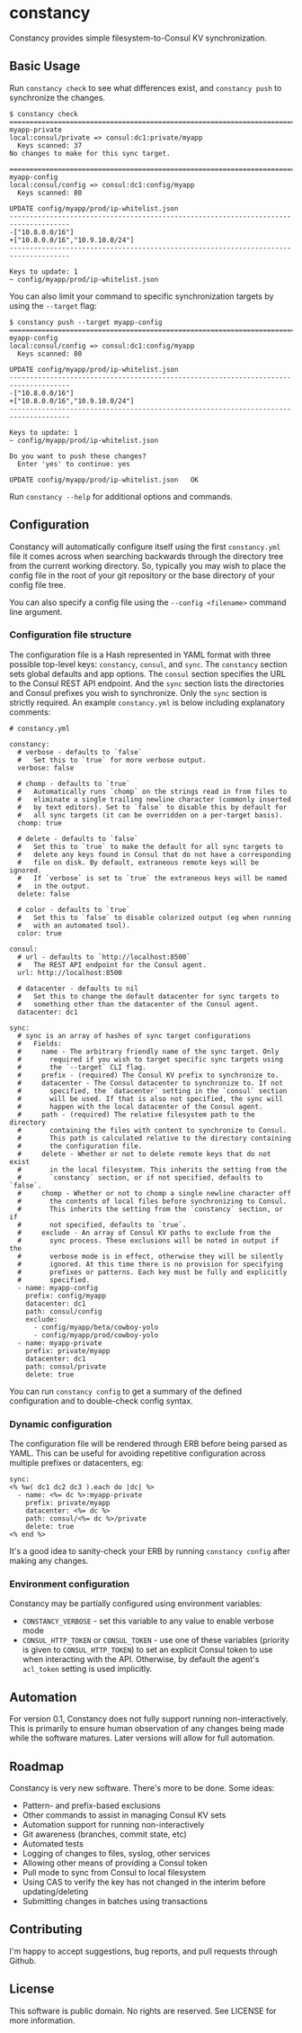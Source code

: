 # constancy

Constancy provides simple filesystem-to-Consul KV synchronization.

## Basic Usage

Run `constancy check` to see what differences exist, and `constancy push` to
synchronize the changes.

    $ constancy check
    =====================================================================================
    myapp-private
    local:consul/private => consul:dc1:private/myapp
      Keys scanned: 37
    No changes to make for this sync target.

    =====================================================================================
    myapp-config
    local:consul/config => consul:dc1:config/myapp
      Keys scanned: 80

    UPDATE config/myapp/prod/ip-whitelist.json
    -------------------------------------------------------------------------------------
    -["10.8.0.0/16"]
    +["10.8.0.0/16","10.9.10.0/24"]
    -------------------------------------------------------------------------------------

    Keys to update: 1
    ~ config/myapp/prod/ip-whitelist.json

You can also limit your command to specific synchronization targets by using
the `--target` flag:

    $ constancy push --target myapp-config
    =====================================================================================
    myapp-config
    local:consul/config => consul:dc1:config/myapp
      Keys scanned: 80

    UPDATE config/myapp/prod/ip-whitelist.json
    -------------------------------------------------------------------------------------
    -["10.8.0.0/16"]
    +["10.8.0.0/16","10.9.10.0/24"]
    -------------------------------------------------------------------------------------

    Keys to update: 1
    ~ config/myapp/prod/ip-whitelist.json

    Do you want to push these changes?
      Enter 'yes' to continue: yes

    UPDATE config/myapp/prod/ip-whitelist.json   OK

Run `constancy --help` for additional options and commands.


## Configuration

Constancy will automatically configure itself using the first `constancy.yml`
file it comes across when searching backwards through the directory tree from
the current working directory. So, typically you may wish to place the config
file in the root of your git repository or the base directory of your config
file tree.

You can also specify a config file using the `--config <filename>` command line
argument.


### Configuration file structure

The configuration file is a Hash represented in YAML format with three possible
top-level keys: `constancy`, `consul`, and `sync`. The `constancy` section sets
global defaults and app options. The `consul` section specifies the URL to the
Consul REST API endpoint. And the `sync` section lists the directories and
Consul prefixes you wish to synchronize. Only the `sync` section is strictly
required. An example `constancy.yml` is below including explanatory comments:

    # constancy.yml

    constancy:
      # verbose - defaults to `false`
      #   Set this to `true` for more verbose output.
      verbose: false

      # chomp - defaults to `true`
      #   Automatically runs `chomp` on the strings read in from files to
      #   eliminate a single trailing newline character (commonly inserted
      #   by text editors). Set to `false` to disable this by default for
      #   all sync targets (it can be overridden on a per-target basis).
      chomp: true

      # delete - defaults to `false`
      #   Set this to `true` to make the default for all sync targets to
      #   delete any keys found in Consul that do not have a corresponding
      #   file on disk. By default, extraneous remote keys will be ignored.
      #   If `verbose` is set to `true` the extraneous keys will be named
      #   in the output.
      delete: false

      # color - defaults to `true`
      #   Set this to `false` to disable colorized output (eg when running
      #   with an automated tool).
      color: true

    consul:
      # url - defaults to `http://localhost:8500`
      #   The REST API endpoint for the Consul agent.
      url: http://localhost:8500

      # datacenter - defaults to nil
      #   Set this to change the default datacenter for sync targets to
      #   something other than the datacenter of the Consul agent.
      datacenter: dc1

    sync:
      # sync is an array of hashes of sync target configurations
      #   Fields:
      #     name - The arbitrary friendly name of the sync target. Only
      #       required if you wish to target specific sync targets using
      #       the `--target` CLI flag.
      #     prefix - (required) The Consul KV prefix to synchronize to.
      #     datacenter - The Consul datacenter to synchronize to. If not
      #       specified, the `datacenter` setting in the `consul` section
      #       will be used. If that is also not specified, the sync will
      #       happen with the local datacenter of the Consul agent.
      #     path - (required) The relative filesystem path to the directory
      #       containing the files with content to synchronize to Consul.
      #       This path is calculated relative to the directory containing
      #       the configuration file.
      #     delete - Whether or not to delete remote keys that do not exist
      #       in the local filesystem. This inherits the setting from the
      #       `constancy` section, or if not specified, defaults to `false`.
      #     chomp - Whether or not to chomp a single newline character off
      #       the contents of local files before synchronizing to Consul.
      #       This inherits the setting from the `constancy` section, or if
      #       not specified, defaults to `true`.
      #     exclude - An array of Consul KV paths to exclude from the
      #       sync process. These exclusions will be noted in output if the
      #       verbose mode is in effect, otherwise they will be silently
      #       ignored. At this time there is no provision for specifying
      #       prefixes or patterns. Each key must be fully and explicitly
      #       specified.
      - name: myapp-config
        prefix: config/myapp
        datacenter: dc1
        path: consul/config
        exclude:
          - config/myapp/beta/cowboy-yolo
          - config/myapp/prod/cowboy-yolo
      - name: myapp-private
        prefix: private/myapp
        datacenter: dc1
        path: consul/private
        delete: true

You can run `constancy config` to get a summary of the defined configuration
and to double-check config syntax.


### Dynamic configuration

The configuration file will be rendered through ERB before being parsed as
YAML. This can be useful for avoiding repetitive configuration across multiple
prefixes or datacenters, eg:

    sync:
    <% %w( dc1 dc2 dc3 ).each do |dc| %>
      - name: <%= dc %>:myapp-private
        prefix: private/myapp
        datacenter: <%= dc %>
        path: consul/<%= dc %>/private
        delete: true
    <% end %>

It's a good idea to sanity-check your ERB by running `constancy config` after
making any changes.


### Environment configuration

Constancy may be partially configured using environment variables:
* `CONSTANCY_VERBOSE` - set this variable to any value to enable verbose mode
* `CONSUL_HTTP_TOKEN` or `CONSUL_TOKEN` - use one of these variables (priority
  is given to `CONSUL_HTTP_TOKEN`) to set an explicit Consul token to use when
  interacting with the API. Otherwise, by default the agent's `acl_token`
  setting is used implicitly.


## Automation

For version 0.1, Constancy does not fully support running non-interactively.
This is primarily to ensure human observation of any changes being made while
the software matures. Later versions will allow for full automation.


## Roadmap

Constancy is very new software. There's more to be done. Some ideas:

* Pattern- and prefix-based exclusions
* Other commands to assist in managing Consul KV sets
* Automation support for running non-interactively
* Git awareness (branches, commit state, etc)
* Automated tests
* Logging of changes to files, syslog, other services
* Allowing other means of providing a Consul token
* Pull mode to sync from Consul to local filesystem
* Using CAS to verify the key has not changed in the interim before updating/deleting
* Submitting changes in batches using transactions


## Contributing

I'm happy to accept suggestions, bug reports, and pull requests through Github.


## License

This software is public domain. No rights are reserved. See LICENSE for more
information.

